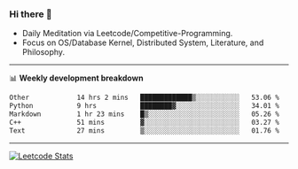 ### Hi there 👋
* Daily Meditation via Leetcode/Competitive-Programming.
* Focus on OS/Database Kernel, Distributed System, Literature, and Philosophy.

-------

📊 **Weekly development breakdown**
<!--START_SECTION:waka-->

```txt
Other            14 hrs 2 mins   █████████████▒░░░░░░░░░░░   53.06 %
Python           9 hrs           ████████▓░░░░░░░░░░░░░░░░   34.01 %
Markdown         1 hr 23 mins    █▒░░░░░░░░░░░░░░░░░░░░░░░   05.26 %
C++              51 mins         ▓░░░░░░░░░░░░░░░░░░░░░░░░   03.27 %
Text             27 mins         ▒░░░░░░░░░░░░░░░░░░░░░░░░   01.76 %
```

<!--END_SECTION:waka-->

-------

[![Leetcode Stats](https://leetcard.jacoblin.cool/hzhang413?font=Fira+Mono)](https://leetcode.com/fxrc)
<!-- ![image](./cyberpunk-ghost-in-the-shell.gif)
![image](./gis-archive.png) -->
